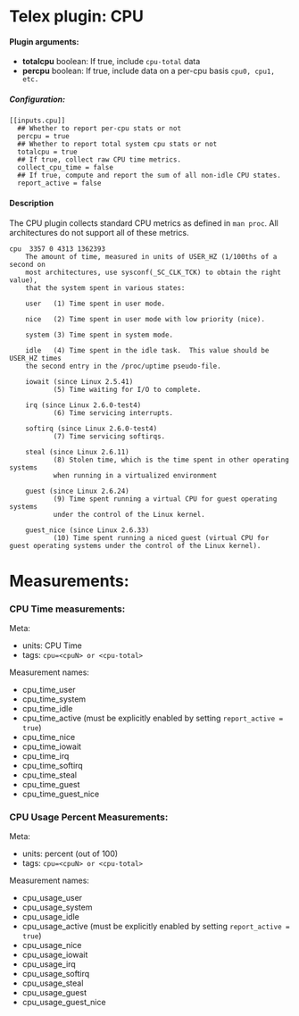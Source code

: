 # Telex plugin: CPU

#### Plugin arguments:
- **totalcpu** boolean: If true, include `cpu-total` data
- **percpu** boolean: If true, include data on a per-cpu basis `cpu0, cpu1, etc.`


##### Configuration:
```
[[inputs.cpu]]
  ## Whether to report per-cpu stats or not
  percpu = true
  ## Whether to report total system cpu stats or not
  totalcpu = true
  ## If true, collect raw CPU time metrics.
  collect_cpu_time = false
  ## If true, compute and report the sum of all non-idle CPU states.
  report_active = false
```

#### Description

The CPU plugin collects standard CPU metrics as defined in `man proc`. All
architectures do not support all of these metrics.

```
cpu  3357 0 4313 1362393
    The amount of time, measured in units of USER_HZ (1/100ths of a second on
    most architectures, use sysconf(_SC_CLK_TCK) to obtain the right value),
    that the system spent in various states:

    user   (1) Time spent in user mode.

    nice   (2) Time spent in user mode with low priority (nice).

    system (3) Time spent in system mode.

    idle   (4) Time spent in the idle task.  This value should be USER_HZ times
    the second entry in the /proc/uptime pseudo-file.

    iowait (since Linux 2.5.41)
           (5) Time waiting for I/O to complete.

    irq (since Linux 2.6.0-test4)
           (6) Time servicing interrupts.

    softirq (since Linux 2.6.0-test4)
           (7) Time servicing softirqs.

    steal (since Linux 2.6.11)
           (8) Stolen time, which is the time spent in other operating systems
           when running in a virtualized environment

    guest (since Linux 2.6.24)
           (9) Time spent running a virtual CPU for guest operating systems
           under the control of the Linux kernel.

    guest_nice (since Linux 2.6.33)
           (10) Time spent running a niced guest (virtual CPU for guest operating systems under the control of the Linux kernel).
```

# Measurements:
### CPU Time measurements:

Meta:
- units: CPU Time
- tags: `cpu=<cpuN> or <cpu-total>`

Measurement names:
- cpu_time_user
- cpu_time_system
- cpu_time_idle
- cpu_time_active (must be explicitly enabled by setting `report_active = true`)
- cpu_time_nice
- cpu_time_iowait
- cpu_time_irq
- cpu_time_softirq
- cpu_time_steal
- cpu_time_guest
- cpu_time_guest_nice

### CPU Usage Percent Measurements:

Meta:
- units: percent (out of 100)
- tags: `cpu=<cpuN> or <cpu-total>`

Measurement names:
- cpu_usage_user
- cpu_usage_system
- cpu_usage_idle
- cpu_usage_active (must be explicitly enabled by setting `report_active = true`)
- cpu_usage_nice
- cpu_usage_iowait
- cpu_usage_irq
- cpu_usage_softirq
- cpu_usage_steal
- cpu_usage_guest
- cpu_usage_guest_nice

